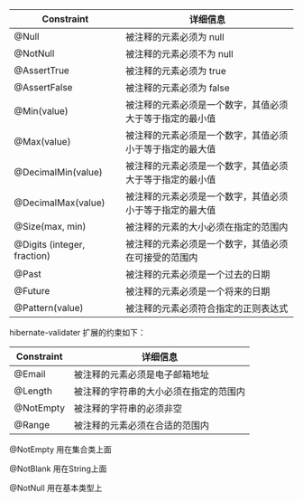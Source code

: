 | Constraint                               | 详细信息                         |
| ---------------------------------------- | ---------------------------- |
| @Null  | 被注释的元素必须为 null            |
| @NotNull                                 | 被注释的元素必须不为 null              |
| @AssertTrue                              | 被注释的元素必须为 true               |
| @AssertFalse                             | 被注释的元素必须为 false              |
| @Min(value)                              | 被注释的元素必须是一个数字，其值必须大于等于指定的最小值 |
| @Max(value)                              | 被注释的元素必须是一个数字，其值必须小于等于指定的最大值 |
| @DecimalMin(value)                       | 被注释的元素必须是一个数字，其值必须大于等于指定的最小值 |
| @DecimalMax(value)                       | 被注释的元素必须是一个数字，其值必须小于等于指定的最大值 |
| @Size(max, min)                          | 被注释的元素的大小必须在指定的范围内           |
| @Digits (integer, fraction)              | 被注释的元素必须是一个数字，其值必须在可接受的范围内   |
| @Past                                    | 被注释的元素必须是一个过去的日期             |
| @Future                                  | 被注释的元素必须是一个将来的日期             |
| @Pattern(value)                          | 被注释的元素必须符合指定的正则表达式           |



hibernate-validater 扩展的约束如下：

| Constraint | 详细信息                |
| ---------- | ------------------- |
| @Email     | 被注释的元素必须是电子邮箱地址     |
| @Length    | 被注释的字符串的大小必须在指定的范围内 |
| @NotEmpty  | 被注释的字符串的必须非空        |
| @Range     | 被注释的元素必须在合适的范围内     |



@NotEmpty 用在集合类上面

@NotBlank 用在String上面

@NotNull    用在基本类型上